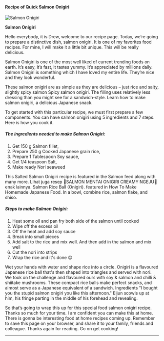             

#### Recipe of Quick Salmon Onigiri

![Salmon Onigiri](https://img-global.cpcdn.com/recipes/f6bba218eefb7b0f/751x532cq70/salmon-onigiri-recipe-main-photo.jpg)

**Salmon Onigiri**

Hello everybody, it is Drew, welcome to our recipe page. Today, we’re going to prepare a distinctive dish, salmon onigiri. It is one of my favorites food recipes. For mine, I will make it a little bit unique. This will be really delicious.

Salmon Onigiri is one of the most well liked of current trending foods on earth. It’s easy, it’s fast, it tastes yummy. It’s appreciated by millions daily. Salmon Onigiri is something which I have loved my entire life. They’re nice and they look wonderful.

These salmon onigiri are as simple as they are delicious – just rice and salty, slightly spicy salmon Spicy salmon onigiri. The filling uses relatively less dressing than you might see for a sandwich-style. Learn how to make salmon onigiri, a delicious Japanese snack.

To get started with this particular recipe, we must first prepare a few components. You can have salmon onigiri using 5 ingredients and 7 steps. Here is how you cook it.

##### The ingredients needed to make Salmon Onigiri:

1.  Get 150 g Salmon fillet,
2.  Prepare 250 g Cooked Japanese grain rice,
3.  Prepare 1 Tablespoon Soy sauce,
4.  Get 1/4 teaspoon Salt,
5.  Make ready Nori seaweed

This Salted Salmon Onigiri recipe is featured in the Salmon feed along with many more. Lihat juga resep 🍙SALMON MENTAI ONIGIRI CREAMY NGEJU🍙 enak lainnya. Salmon Rice Ball (Onigiri). featured in How To Make Homemade Japanese Food. In a bowl, combine rice, salmon flake, and shiso.

##### Steps to make Salmon Onigiri:

1.  Heat some oil and pan fry both side of the salmon until cooked
2.  Wipe off the excess oil
3.  Off the heat and add soy sauce
4.  Break into small pieces
5.  Add salt to the rice and mix well. And then add in the salmon and mix well
6.  Cut the nori into strips
7.  Wrap the rice and it's done 😊

Wet your hands with water and shape rice into a circle. Onigiri is a flavoured Japanese rice ball that's then shaped into triangles and served with nori. We took on the challenge and flavoured ours with soy & salmon and chilli & shiitake mushrooms. These compact rice balls make perfect snacks, and almost serve as a Japanese equivalent of a sandwich. Ingredients "I bought you the stupid salmon onigiri you like this afternoon." Eijun scowls up at him, his fringe parting in the middle of his forehead and revealing.

So that’s going to wrap this up for this special food salmon onigiri recipe. Thanks so much for your time. I am confident you can make this at home. There is gonna be interesting food at home recipes coming up. Remember to save this page on your browser, and share it to your family, friends and colleague. Thanks again for reading. Go on get cooking!

* * *